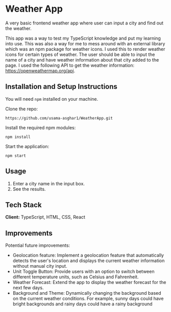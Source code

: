 # Weather App

A very basic frontend weather app where user can input a city and find out the weather.

This app was a way to test my TypeScript knowledge and put my learning into use. This was also a way for me to mess around with an external library which was an npm package for weather icons. I used this to render weather icons for certain types of weather. The user should be able to input the name of a city and have weather information about that city added to the page. I used the following API to get the weather information: https://openweathermap.org/api.

## Installation and Setup Instructions

You will need `npm` installed on your machine.

Clone the repo:

`https://github.com/usama-asghar1/WeatherApp.git`

Install the required npm modules:

`npm install`

Start the application:

`npm start`

## Usage

1. Enter a city name in the input box.
2. See the results.

## Tech Stack

**Client:** TypeScript, HTML, CSS, React

## Improvements

Potential future improvements:

- Geolocation feature: Implement a geolocation feature that automatically detects the user's location and displays the current weather information without manual city input.
- Unit Toggle Button: Provide users with an option to switch between different temperature units, such as Celsius and Fahrenheit.
- Weather Forecast: Extend the app to display the weather forecast for the next few days.
- Background and Theme: Dynamically changing the background based on the current weather conditions. For example, sunny days could have bright backgrounds and rainy days could have a rainy background
